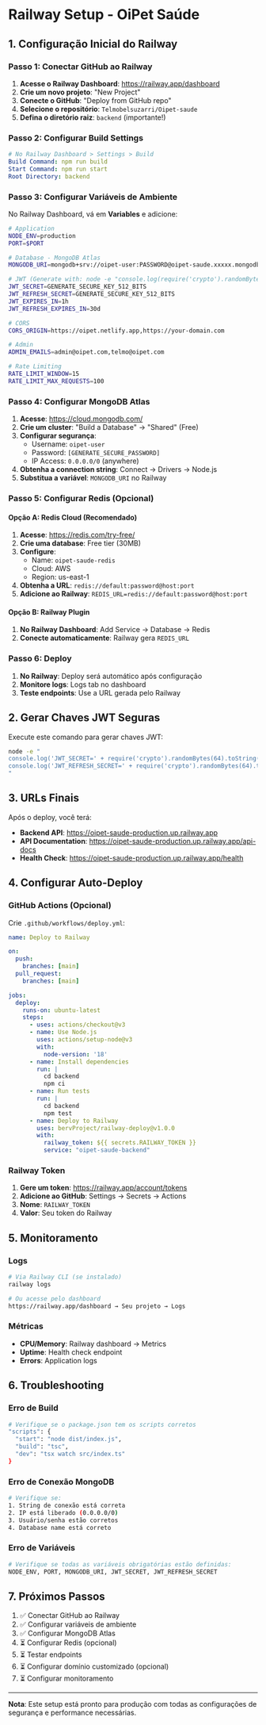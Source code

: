 # Railway Setup - OiPet Saúde

## 1. Configuração Inicial do Railway

### Passo 1: Conectar GitHub ao Railway

1. **Acesse o Railway Dashboard**: https://railway.app/dashboard
2. **Crie um novo projeto**: "New Project"
3. **Conecte o GitHub**: "Deploy from GitHub repo"
4. **Selecione o repositório**: `Telmobelsuzarri/Oipet-saude`
5. **Defina o diretório raiz**: `backend` (importante!)

### Passo 2: Configurar Build Settings

```yaml
# No Railway Dashboard > Settings > Build
Build Command: npm run build
Start Command: npm run start
Root Directory: backend
```

### Passo 3: Configurar Variáveis de Ambiente

No Railway Dashboard, vá em **Variables** e adicione:

```bash
# Application
NODE_ENV=production
PORT=$PORT

# Database - MongoDB Atlas
MONGODB_URI=mongodb+srv://oipet-user:PASSWORD@oipet-saude.xxxxx.mongodb.net/oipet-saude?retryWrites=true&w=majority

# JWT (Generate with: node -e "console.log(require('crypto').randomBytes(64).toString('hex'))")
JWT_SECRET=GENERATE_SECURE_KEY_512_BITS
JWT_REFRESH_SECRET=GENERATE_SECURE_KEY_512_BITS
JWT_EXPIRES_IN=1h
JWT_REFRESH_EXPIRES_IN=30d

# CORS
CORS_ORIGIN=https://oipet.netlify.app,https://your-domain.com

# Admin
ADMIN_EMAILS=admin@oipet.com,telmo@oipet.com

# Rate Limiting
RATE_LIMIT_WINDOW=15
RATE_LIMIT_MAX_REQUESTS=100
```

### Passo 4: Configurar MongoDB Atlas

1. **Acesse**: https://cloud.mongodb.com/
2. **Crie um cluster**: "Build a Database" → "Shared" (Free)
3. **Configurar segurança**:
   - Username: `oipet-user`
   - Password: `[GENERATE_SECURE_PASSWORD]`
   - IP Access: `0.0.0.0/0` (anywhere)
4. **Obtenha a connection string**: Connect → Drivers → Node.js
5. **Substitua a variável**: `MONGODB_URI` no Railway

### Passo 5: Configurar Redis (Opcional)

#### Opção A: Redis Cloud (Recomendado)
1. **Acesse**: https://redis.com/try-free/
2. **Crie uma database**: Free tier (30MB)
3. **Configure**:
   - Name: `oipet-saude-redis`
   - Cloud: AWS
   - Region: us-east-1
4. **Obtenha a URL**: `redis://default:password@host:port`
5. **Adicione ao Railway**: `REDIS_URL=redis://default:password@host:port`

#### Opção B: Railway Plugin
1. **No Railway Dashboard**: Add Service → Database → Redis
2. **Conecte automaticamente**: Railway gera `REDIS_URL`

### Passo 6: Deploy

1. **No Railway**: Deploy será automático após configuração
2. **Monitore logs**: Logs tab no dashboard
3. **Teste endpoints**: Use a URL gerada pelo Railway

## 2. Gerar Chaves JWT Seguras

Execute este comando para gerar chaves JWT:

```bash
node -e "
console.log('JWT_SECRET=' + require('crypto').randomBytes(64).toString('hex'));
console.log('JWT_REFRESH_SECRET=' + require('crypto').randomBytes(64).toString('hex'));
"
```

## 3. URLs Finais

Após o deploy, você terá:
- **Backend API**: https://oipet-saude-production.up.railway.app
- **API Documentation**: https://oipet-saude-production.up.railway.app/api-docs
- **Health Check**: https://oipet-saude-production.up.railway.app/health

## 4. Configurar Auto-Deploy

### GitHub Actions (Opcional)

Crie `.github/workflows/deploy.yml`:

```yaml
name: Deploy to Railway

on:
  push:
    branches: [main]
  pull_request:
    branches: [main]

jobs:
  deploy:
    runs-on: ubuntu-latest
    steps:
      - uses: actions/checkout@v3
      - name: Use Node.js
        uses: actions/setup-node@v3
        with:
          node-version: '18'
      - name: Install dependencies
        run: |
          cd backend
          npm ci
      - name: Run tests
        run: |
          cd backend
          npm test
      - name: Deploy to Railway
        uses: bervProject/railway-deploy@v1.0.0
        with:
          railway_token: ${{ secrets.RAILWAY_TOKEN }}
          service: "oipet-saude-backend"
```

### Railway Token

1. **Gere um token**: https://railway.app/account/tokens
2. **Adicione ao GitHub**: Settings → Secrets → Actions
3. **Nome**: `RAILWAY_TOKEN`
4. **Valor**: Seu token do Railway

## 5. Monitoramento

### Logs
```bash
# Via Railway CLI (se instalado)
railway logs

# Ou acesse pelo dashboard
https://railway.app/dashboard → Seu projeto → Logs
```

### Métricas
- **CPU/Memory**: Railway dashboard → Metrics
- **Uptime**: Health check endpoint
- **Errors**: Application logs

## 6. Troubleshooting

### Erro de Build
```bash
# Verifique se o package.json tem os scripts corretos
"scripts": {
  "start": "node dist/index.js",
  "build": "tsc",
  "dev": "tsx watch src/index.ts"
}
```

### Erro de Conexão MongoDB
```bash
# Verifique se:
1. String de conexão está correta
2. IP está liberado (0.0.0.0/0)
3. Usuário/senha estão corretos
4. Database name está correto
```

### Erro de Variáveis
```bash
# Verifique se todas as variáveis obrigatórias estão definidas:
NODE_ENV, PORT, MONGODB_URI, JWT_SECRET, JWT_REFRESH_SECRET
```

## 7. Próximos Passos

1. ✅ Conectar GitHub ao Railway
2. ✅ Configurar variáveis de ambiente
3. ✅ Configurar MongoDB Atlas
4. ⏳ Configurar Redis (opcional)
5. ⏳ Testar endpoints
6. ⏳ Configurar domínio customizado (opcional)
7. ⏳ Configurar monitoramento

---

**Nota**: Este setup está pronto para produção com todas as configurações de segurança e performance necessárias.